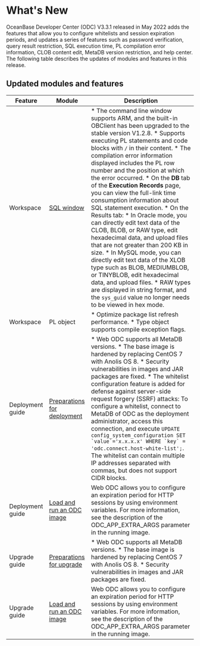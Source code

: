 What's New 
===============================

OceanBase Developer Center (ODC) V3.3.1 released in May 2022 adds the features that allow you to configure whitelists and session expiration periods, and updates a series of features such as password verification, query result restriction, SQL execution time, PL compilation error information, CLOB content edit, MetaDB version restriction, and help center. The following table describes the updates of modules and features in this release. 

Updated modules and features 
-------------------------------------------------



|     Feature      |                                   Module                                   |                                                                                                                                                                                                                                                                                                                                                                                                                                                                                                                                                                                                                                  Description                                                                                                                                                                                                                                                                                                                                                                                                                                                                                                                                                                                                                                   |
|------------------|----------------------------------------------------------------------------|--------------------------------------------------------------------------------------------------------------------------------------------------------------------------------------------------------------------------------------------------------------------------------------------------------------------------------------------------------------------------------------------------------------------------------------------------------------------------------------------------------------------------------------------------------------------------------------------------------------------------------------------------------------------------------------------------------------------------------------------------------------------------------------------------------------------------------------------------------------------------------------------------------------------------------------------------------------------------------------------------------------------------------------------------------------------------------------------------------------------------------------------------------------------------------------------------------------------------------------------------------------------------------|
| Workspace        | [SQL window](../7.client-odc-user-guide/4.client-odc-use-workspace/2.client-odc-sql-window.md)                  | * The command line window supports ARM, and the built-in OBClient has been upgraded to the stable version V1.2.8.   * Supports executing PL statements and code blocks with `/` in their content.   * The compilation error information displayed includes the PL row number and the position at which the error occurred.   * On the **DB** tab of the **Execution Records** page, you can view the full-link time consumption information about SQL statement execution.   * On the Results tab: * In Oracle mode, you can directly edit text data of the CLOB, BLOB, or RAW type, edit hexadecimal data, and upload files that are not greater than 200 KB in size.   * In MySQL mode, you can directly edit text data of the XLOB type such as BLOB, MEDIUMBLOB, or TINYBLOB, edit hexadecimal data, and upload files.   * RAW types are displayed in string format, and the `sys_guid` value no longer needs to be viewed in hex mode.      |
| Workspace        | PL object                                                                  | * Optimize package list refresh performance.   * Type object supports compile exception flags.                                                                                                                                                                                                                                                                                                                                                                                                                                                                                                                                                                                                                                                                                                                                                                                                                                                                                                                                                                                                                                                                                              |
| Deployment guide | [Preparations for deployment](../8.deployment-guide/2.preparations-before-deployment.md) | * Web ODC supports all MetaDB versions.   * The base image is hardened by replacing CentOS 7 with Anolis OS 8.   * Security vulnerabilities in images and JAR packages are fixed.   * The whitelist configuration feature is added for defense against server-side request forgery (SSRF) attacks: To configure a whitelist, connect to MetaDB of ODC as the deployment administrator, access this connection, and execute ``UPDATE config_system_configuration SET `value`='x.x.x.x' WHERE `key` = 'odc.connect.host-white-list';``. The whitelist can contain multiple IP addresses separated with commas, but does not support CIDR blocks.                                                                                                                                                                                                                                                                                                                                                                                                                                                                            |
| Deployment guide | [Load and run an ODC image](../8.deployment-guide/3.deploy-a-single-odc-node/2.load-and-run-single-odc-images.md)   | Web ODC allows you to configure an expiration period for HTTP sessions by using environment variables.  For more information, see the description of the ODC_APP_EXTRA_ARGS parameter in the running image.                                                                                                                                                                                                                                                                                                                                                                                                                                                                                                                                                                                                                                                                                                                                                                                                                                                                                                                                                                                                                                                    |
| Upgrade guide    | [Preparations for upgrade](../9.upgrade-guide/2.preparation-for-upgrade.md)    | * Web ODC supports all MetaDB versions.   * The base image is hardened by replacing CentOS 7 with Anolis OS 8.   * Security vulnerabilities in images and JAR packages are fixed.                                                                                                                                                                                                                                                                                                                                                                                                                                                                                                                                                                                                                                                                                                                                                                                                                                                                                                                                                                          |
| Upgrade guide    | [Load and run an ODC image](../9.upgrade-guide/3.upgrade-single-node-odc/3.upgrade-guide-load-and-run-single-odc-images.md)   | Web ODC allows you to configure an expiration period for HTTP sessions by using environment variables.  For more information, see the description of the ODC_APP_EXTRA_ARGS parameter in the running image.                                                                                                                                                                                                                                                                                                                                                                                                                                                                                                                                                                                                                                                                                                                                                                                                                                                                                                                                                                                                                                                    |


